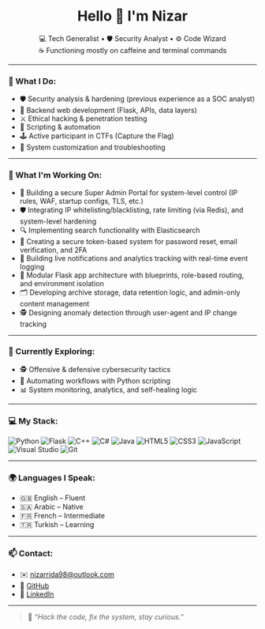 <h1 align="center">Hello 👋 I'm Nizar</h1>

<p align="center">
💻 Tech Generalist • 🛡️ Security Analyst • ⚙️ Code Wizard  
<br>
☕ Functioning mostly on caffeine and terminal commands
</p>

---

### 🧠 What I Do:
- 🛡️ Security analysis & hardening (previous experience as a SOC analyst)
- 🧬 Backend web development (Flask, APIs, data layers)
- ⚔️ Ethical hacking & penetration testing
- 🔄 Scripting & automation
- 🕹️ Active participant in CTFs (Capture the Flag)
- 🔧 System customization and troubleshooting

---

### 🚧 What I'm Working On:
- 🔐 Building a secure Super Admin Portal for system-level control (IP rules, WAF, startup configs, TLS, etc.)
- 🛡️ Integrating IP whitelisting/blacklisting, rate limiting (via Redis), and system-level hardening
- 🔍 Implementing search functionality with Elasticsearch
- 📩 Creating a secure token-based system for password reset, email verification, and 2FA
- 🧠 Building live notifications and analytics tracking with real-time event logging
- 🧰 Modular Flask app architecture with blueprints, role-based routing, and environment isolation
- 🗂️ Developing archive storage, data retention logic, and admin-only content management
- 🕵️ Designing anomaly detection through user-agent and IP change tracking

---

### 🧪 Currently Exploring:
- 🕵️ Offensive & defensive cybersecurity tactics
- 🧰 Automating workflows with Python scripting
- 📊 System monitoring, analytics, and self-healing logic

---

### 💻 My Stack:

![Python](https://img.shields.io/badge/python-3670A0?style=for-the-badge&logo=python&logoColor=white)
![Flask](https://img.shields.io/badge/flask-000000?style=for-the-badge&logo=flask&logoColor=white)
![C++](https://img.shields.io/badge/C++-00599C?style=for-the-badge&logo=c%2B%2B&logoColor=white)
![C#](https://img.shields.io/badge/C%23-239120?style=for-the-badge&logo=c-sharp&logoColor=white)
![Java](https://img.shields.io/badge/Java-ED8B00?style=for-the-badge&logo=java&logoColor=white)
![HTML5](https://img.shields.io/badge/html5-E34F26?style=for-the-badge&logo=html5&logoColor=white)
![CSS3](https://img.shields.io/badge/css3-1572B6?style=for-the-badge&logo=css3&logoColor=white)
![JavaScript](https://img.shields.io/badge/javascript-F7DF1E?style=for-the-badge&logo=javascript&logoColor=black)
![Visual Studio](https://img.shields.io/badge/Visual%20Studio-5C2D91?style=for-the-badge&logo=visual%20studio&logoColor=white)
![Git](https://img.shields.io/badge/git-F05032?style=for-the-badge&logo=git&logoColor=white)

---

### 🌍 Languages I Speak:
- 🇬🇧 English – Fluent  
- 🇸🇦 Arabic – Native  
- 🇫🇷 French – Intermediate  
- 🇹🇷 Turkish – Learning  

---

### 📫 Contact:
- ✉️ nizarrida98@outlook.com  
- 🔗 [GitHub](https://github.com/sudo0xn14r)  
- 💼 [LinkedIn](https://www.linkedin.com/in/nizarridaa/)

---

> 🧠 *“Hack the code, fix the system, stay curious.”*
